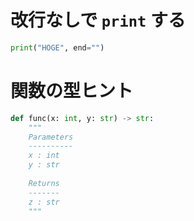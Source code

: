 # 改行なしで `print` する
```python
print("HOGE", end="")
```

# 関数の型ヒント
```python
def func(x: int, y: str) -> str:
    """
    Parameters
    ----------
    x : int
    y : str
    
    Returns
    -------
    z : str
    """
```
